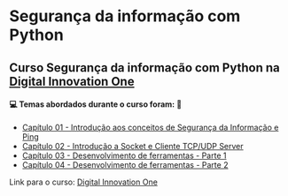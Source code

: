 # Segurança da informação com Python
## Curso Segurança da informação com Python na [Digital Innovation One](https://digitalinnovation.one/)
#### :computer: Temas abordados durante o curso foram: :rocket:
- [Capítulo 01 - Introdução aos conceitos de Segurança da Informação e Ping](https://github.com/romulovieira777/Seguranca_da_informacao_com_Python/tree/main/Cap%C3%ADtulo%2001%20-%20Introdu%C3%A7%C3%A3o%20aos%20conceitos%20de%20Seguran%C3%A7a%20da%20Informa%C3%A7%C3%A3o%20e%20Ping)
- [Capítulo 02 - Introdução a Socket e Cliente TCP/UDP Server](https://github.com/romulovieira777/Seguranca_da_informacao_com_Python/tree/main/Cap%C3%ADtulo%2002%20-%20Introdu%C3%A7%C3%A3o%20a%20Socket%20e%20Cliente%20TCP)
- [Capítulo 03 - Desenvolvimento de ferramentas - Parte 1](https://github.com/romulovieira777/Seguranca_da_informacao_com_Python/tree/main/Cap%C3%ADtulo%2003%20-%20Desenvolvimento%20de%20ferramentas%20-%20Parte%201)
- [Capítulo 04 - Desenvolvimento de ferramentas - Parte 2](https://github.com/romulovieira777/Seguranca_da_informacao_com_Python/tree/main/Cap%C3%ADtulo%2004%20-%20Desenvolvimento%20de%20ferramentas%20-%20Parte%202)

Link para o curso: [Digital Innovation One](https://digitalinnovation.one/)

